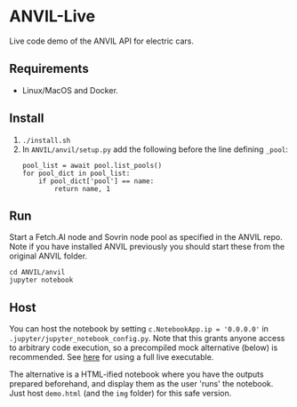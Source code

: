 # ANVIL-Live

Live code demo of the ANVIL API for electric cars.

## Requirements

- Linux/MacOS and Docker.

## Install

1. `./install.sh`
2. In `ANVIL/anvil/setup.py` add the following before the line defining `_pool`:
    ```
    pool_list = await pool.list_pools()
    for pool_dict in pool_list:
        if pool_dict['pool'] == name:
            return name, 1
    ```


## Run

Start a Fetch.AI node and Sovrin node pool as specified in the ANVIL repo. Note if you have installed ANVIL previously you should start these from the original ANVIL folder.

```
cd ANVIL/anvil
jupyter notebook
```

## Host

You can host the notebook by setting `c.NotebookApp.ip = '0.0.0.0'` in `.jupyter/jupyter_notebook_config.py`. Note that this grants anyone access to arbitrary code execution, so a precompiled mock alternative (below) is recommended. See [here](https://jupyter-notebook.readthedocs.io/en/stable/public_server.html) for using a full live executable.

The alternative is a HTML-ified notebook where you have the outputs prepared beforehand, and display them as the user 'runs' the notebook. Just host `demo.html` (and the `img` folder) for this safe version.

